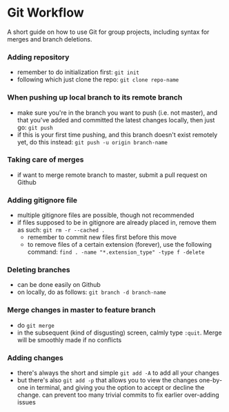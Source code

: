 # Git Workflow

A short guide on how to use Git for group projects, including syntax for merges and branch deletions.

### Adding repository

- remember to do initialization first: `git init`
- following which just clone the repo: `git clone repo-name`

### When pushing up local branch to its remote branch

- make sure you're in the branch you want to push (i.e. not master), and that you've added and committed the latest changes locally, then just go: `git push`
- if this is your first time pushing, and this branch doesn't exist remotely yet, do this instead: `git push -u origin branch-name`

### Taking care of merges

- if want to merge remote branch to master, submit a pull request on Github

### Adding gitignore file

- multiple gitignore files are possible, though not recommended
- if files supposed to be in gitignore are already placed in, remove them as such: `git rm -r --cached .`
  - remember to commit new files first before this move
  - to remove files of a certain extension (forever), use the following command: `find . -name "*.extension_type" -type f -delete`

### Deleting branches

- can be done easily on Github
- on locally, do as follows: `git branch -d branch-name`

### Merge changes in master to feature branch
- do `git merge`
- in the subsequent (kind of disgusting) screen, calmly type `:quit`. Merge will be smoothly made if no conflicts

### Adding changes
- there's always the short and simple `git add -A` to add all your changes
- but there's also `git add -p` that allows you to view the changes one-by-one in terminal, and giving you the option to accept or decline the change. can prevent too many trivial commits to fix earlier over-adding issues